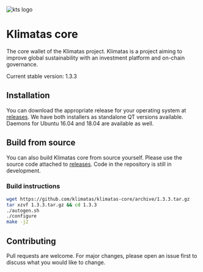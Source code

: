 ![kts logo][logo]
# Klimatas core

The core wallet of the Klimatas project. Klimatas is a project aiming to improve global sustainability with an investment platform and on-chain governance.

Current stable version: 1.3.3

## Installation

You can download the appropriate release for your operating system at [releases](https://github.com/klimatas/klimatas-core/releases). We have both installers as standalone QT versions available. Daemons for Ubuntu 16.04 and 18.04 are available as well.

## Build from source

You can also build Klimatas core from source yourself. Please use the source code attached to [releases](https://github.com/klimatas/klimatas-core/releases). Code in the repository is still in development.

### Build instructions

```bash
wget https://github.com/klimatas/klimatas-core/archive/1.3.3.tar.gz
tar xzvf 1.3.3.tar.gz && cd 1.3.3
./autogen.sh
./configure
make -j2
```

## Contributing
Pull requests are welcome. For major changes, please open an issue first to discuss what you would like to change.

[logo]: http://klimatas.com/bitcoin.png "Klimatas logo"
